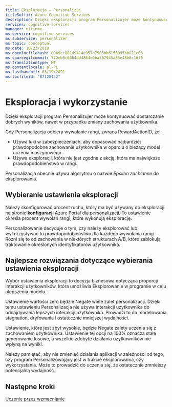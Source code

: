 ```yaml
---
title: Eksploracja — Personalizuj
titleSuffix: Azure Cognitive Services
description: Dzięki eksploracji program Personalizujer może kontynuować dostarczanie dobrych wyników, nawet w przypadku zmiany zachowania użytkownika. Wybór ustawienia eksploracji to decyzja biznesowa dotycząca proporcji interakcji użytkowników, która umożliwia Eksplorowanie w programie w celu ulepszenia modelu.
services: cognitive-services
manager: nitinme
ms.service: cognitive-services
ms.subservice: personalizer
ms.topic: conceptual
ms.date: 10/23/2019
ms.openlocfilehash: 00b9cc881d9414e957d7503bb6156095bb821c06
ms.sourcegitcommit: 772eb9c6684dd4864e0ba507945a83e48b8c16f0
ms.translationtype: MT
ms.contentlocale: pl-PL
ms.lasthandoff: 03/19/2021
ms.locfileid: "87128152"
---
```

# <a name="exploration-and-exploitation"></a>Eksploracja i wykorzystanie

Dzięki eksploracji program Personalizujer może kontynuować dostarczanie dobrych wyników, nawet w przypadku zmiany zachowania użytkownika.

Gdy Personalizacja odbiera wywołanie rangi, zwraca RewardActionID, że:
* Używa luki w zabezpieczeniach, aby dopasować najbardziej prawdopodobne zachowanie użytkownika w oparciu o bieżący model uczenia maszynowego.
* Używa eksploracji, która nie jest zgodna z akcją, która ma największe prawdopodobieństwo w rangi.

Personalizacja obecnie używa algorytmu o nazwie *Epsilon zachłanne* do eksplorowania. 

## <a name="choosing-an-exploration-setting"></a>Wybieranie ustawienia eksploracji

Należy skonfigurować procent ruchu, który ma być używany do eksploracji na stronie **konfiguracji** Azure Portal dla personalizacji. To ustawienie określa procent wywołań rangi, które wykonują eksplorację. 

Personalizowanie decyduje o tym, czy należy eksplorować lub wykorzystywać to prawdopodobieństwo dla każdego wywołania rangi. Różni się to od zachowania w niektórych strukturach A/B, które zablokują traktowanie określonych identyfikatorów użytkownika.

## <a name="best-practices-for-choosing-an-exploration-setting"></a>Najlepsze rozwiązania dotyczące wybierania ustawienia eksploracji

Wybór ustawienia eksploracji to decyzja biznesowa dotycząca proporcji interakcji użytkowników, która umożliwia Eksplorowanie w programie w celu ulepszenia modelu. 

Ustawienie wartości zero będzie Negate wiele zalet personalizacji. Dzięki temu ustawieniu Personalizacja nie używa interakcji użytkownika do odnajdywania lepszych interakcji użytkownika. Prowadzi to do modelowania stagnation, dryfowania i ostatecznie mniejszej wydajności.

Ustawienie, które jest zbyt wysokie, będzie Negate zalety uczenia się z zachowaniem użytkownika. Ustawienie tej opcji na 100% oznacza stałe generowanie losowe, a wszelkie zdobyte działania użytkowników nie wpłyną na wyniki.

Należy pamiętać, aby nie zmieniać działania aplikacji w zależności od tego, czy program Personalizowający jest w trakcie eksplorowania, czy wykorzystania. Może to prowadzić do uczenia się, że ostatecznie zmniejszy potencjalną wydajność.

## <a name="next-steps"></a>Następne kroki

[Uczenie przez wzmacnianie](concepts-reinforcement-learning.md) 